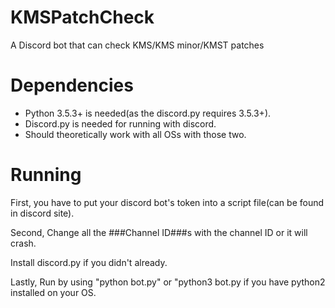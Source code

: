 # KMSPatchCheck
A Discord bot that can check KMS/KMS minor/KMST patches
# Dependencies
- Python 3.5.3+ is needed(as the discord.py requires 3.5.3+).
- Discord.py is needed for running with discord.
- Should theoretically work with all OSs with those two.
# Running
First, you have to put your discord bot's token into a script file(can be found in discord site).

Second, Change all the ###Channel ID###s with the channel ID or it will crash.

Install discord.py if you didn't already.

Lastly, Run by using "python bot.py" or "python3 bot.py if you have python2 installed on your OS.
